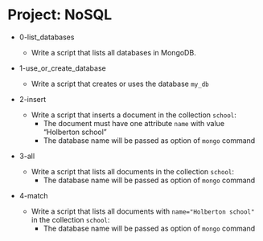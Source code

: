 # Project: NoSQL

*   0-list_databases
    - Write a script that lists all databases in MongoDB.

*   1-use_or_create_database
    - Write a script that creates or uses the database `my_db`

*   2-insert
    - Write a script that inserts a document in the collection `school`:
      - The document must have one attribute `name` with value “Holberton school”
      - The database name will be passed as option of `mongo` command

*   3-all
    - Write a script that lists all documents in the collection `school`:
      - The database name will be passed as option of `mongo` command

*   4-match
    - Write a script that lists all documents with `name="Holberton school"` in the collection `school`:
      - The database name will be passed as option of `mongo` command
